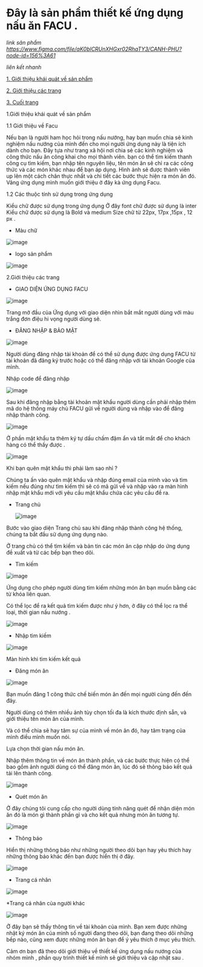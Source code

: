 # Đây là sản phẩm thiết kế ứng dụng nấu ăn FACU .

*link sản phẩm https://www.figma.com/file/aK0blCRUnXHGxr02RhaTY3/CANH-PHU?node-id=156%3A61*

*liên kết nhanh*

[1. Giới thiệu khái quát về sản phẩm  ](#Modau)

[2. Giới thiệu các trang ](#sudungct)

[3. Cuối trang ](#h)

  <a name="Modau"></a>
    1.Giới thiệu khái quát về sản phẩm 

1.1 Giới thiệu về Facu

Nếu bạn là người ham học hỏi trong nấu nướng, hay bạn muốn chia sẻ kinh nghiệm nấu nướng của mình đến cho mọi người  ứng dụng này là tiện ích dành cho bạn. Đây tựa như trang xã hội nơi chia sẻ các kinh nghiệm và công thức nấu ăn công khai cho mọi  thành viên. bạn có thể tìm kiếm  thanh công cụ tìm kiếm, bạn nhập tên nguyên liệu, tên món ăn sẽ chỉ ra các công thức và các món khác nhau để bạn áp dụng. Hình ảnh sẽ được thành viên up lên  một cách chân thực nhất và chi tiết các bước thực hiện ra món ăn đó. Vâng ứng dụng mình muốn giới thiệu ở đây kà ứng dụng Facu.

1.2   Các thuộc tính sử dụng trong ứng dụng

Kiểu chữ được sử dụng trong ứng dụng
Ở đây font chữ được sử dụng là inter
Kiểu chữ được sử dụng là Bold và medium
Size chữ từ 22px, 17px ,15px ,  12 px .

* Màu chữ 

![image](Colors.png)

* logo sản phẩm
 
 ![image](đt/Group75.png)

<a name="sudungct"></a>
    2.Giới thiệu các trang                                                                                                         
 
 
* GIAO DIỆN  ỨNG DỤNG FACU

 ![image](đt/Onboarding.png)

Trang  mở đầu của Ứng dụng  với giao diện nhìn bắt mắt người dùng với màu trắng đơn điệu hi vọng người dùng sẽ.

* ĐĂNG NHẬP & BẢO MẬT

![image](đt/dangnhap.png)

Người dùng đăng nhập tài khoản để có thể sử dụng được ứng dụng FACU từ tài khoản đã đăng ký trước hoặc có thể đăng nhập với tài khoản Google của mình.

 
Nhập code để đăng nhập

  ![image](đt/Nhậpmãxácthực.png)
 
Sau khi đăng nhập bằng tài khoản mật khẩu người dùng cần phải nhập thêm mã do hệ thống máy chủ FACU gửi về người dùng và nhập vào để đăng nhập thành công.
 
  ![image](đt/Nhậpmãbảomật.png)
 
Ở phần mật khẩu  ta thêm ký tự dấu chấm đậm ẩn và tắt mắt để cho khách hàng có thể thấy được .

 ![image](đt/Đăngnhập2.png)

 
Khi bạn quên mật khẩu thì phải làm sao nhỉ ?

Chúng ta ấn vào quên mật khẩu và nhập đúng email của mình vào và tìm kiếm nếu đúng  như tìm kiếm thì sẽ có mã gửi về và nhập vào ra màn hình nhập mật khẩu mới với yêu cầu mật khẩu chứa các yêu cầu đề ra.

* Trang chủ
 
  ![image](đt/Trangchủ.png)
  
Bước vào giao diện Trang chủ sau khi đăng nhập thành công hệ thống, chúng ta bắt đầu sử dụng ứng dụng nào.

Ở trang chủ có thể tìm kiếm và bản tin các món ăn cập nhập do ứng dụng đề xuất và từ các bếp bạn theo dõi.
 
 
* Tìm kiếm

 ![image](đt/TìmKiếm.png)

Ứng dụng cho phép người dùng tìm kiếm những món ăn bạn muốn bằng các từ khóa liên quan.

Có thể lọc để ra kết quả tìm kiếm được như ý hơn, ở đây có thể lọc ra thể loại, thời gian nấu nướng .
 
  ![image](đt/Tìmkiếmlọc.png)
 
* Nhập tìm kiếm

![image](đt/KQtìmkiếm.png)

Màn hình khi tìm kiếm kết quả
 
 
* Đăng món ăn

 ![image](đt/Upload-step2.png)

Bạn muốn đăng 1 công thức chế biến món ăn đến mọi người cùng đến đến đây.

Người dùng có thêm nhiều ảnh tùy chọn tối đa là kích thước định sẵn, và giới thiệu tên món ăn của mình.

Và có thể chia sẽ hay tâm sự của mình về món ăn đó, hay tâm trạng của mình điều mình muốn nói.

Lựa chọn thời gian nấu món ăn.

 
Nhập thêm thông tin về món ăn thành phần, và các bước thực hiện có thể bao gồm ảnh người dùng có thể đăng món ăn, lúc đó sẽ thông báo kết quả tải lên thành công.
 
  ![image](đt/Upload-success.png)
 
* Quét món ăn

Ở đây chúng tôi cung cấp cho người dùng tính năng quét để nhận diện món ăn đó là món gì thành phần gì và cho kết quả nhưng món ăn tương tự.
 
  ![image](đt/Scan-camera.png)
 
* Thông báo

Hiển thị những thông báo như những người theo dõi bạn hay yêu thích hay những thông báo khác đến bạn được hiển thị ở đây.

  ![image](đt/Thôngbáo.png)
 
* Trang cá nhân

 ![image](đt/Trangcánhân.png)
 
 *Trang cá nhân của người khác
 
  ![image](đt/Trangcánhân1ngkhac.png)
 
Ở đây bạn sẽ thấy thông tin về tài khoản của mình.  Bạn xem được những nhật ký món ăn của mình số người đang theo dõi, bạn đang theo dõi những bếp nào, cũng xem được những món ăn bạn để ý yêu thích ở mục yêu thích.
 
<a name="h"></a>

Cảm ơn bạn đã theo dõi giới thiệu về thiết kế ứng dụng nấu nướng của nhóm mình , phần quy trình thiết kế mình sẽ giới thiệu và cập nhật sau .
